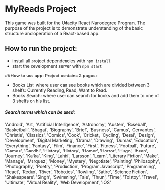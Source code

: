 # MyReads Project
This game was built for the Udacity React Nanodegree Program. The purpose of the project is to demonstrate understanding of the basic structure and operation of a React-based app.

## How to run the project:

* install all project dependencies with `npm install`
* start the development server with `npm start`

##How to use app:
Project contains 2 pages:

- Books List: where user can see books which are divided between 3 shelfs:
Currently Reading, Read, Want to Read.
- Books Search: where user can search for books and add them to one of 3 shelfs on his list.

##### Search terms which can be used:
'Android', 'Art', 'Artificial Intelligence', 'Astronomy', 'Austen', 'Baseball', 'Basketball', 'Bhagat', 'Biography', 'Brief', 'Business', 'Camus', 'Cervantes', 'Christie', 'Classics', 'Comics', 'Cook', 'Cricket', 'Cycling', 'Desai', 'Design', 'Development', 'Digital Marketing', 'Drama', 'Drawing', 'Dumas', 'Education', 'Everything', 'Fantasy', 'Film', 'Finance', 'First', 'Fitness', 'Football', 'Future', 'Games', 'Gandhi', 'History', 'History', 'Homer', 'Horror', 'Hugo', 'Ibsen', 'Journey', 'Kafka', 'King', 'Lahiri', 'Larsson', 'Learn', 'Literary Fiction', 'Make', 'Manage', 'Marquez', 'Money', 'Mystery', 'Negotiate', 'Painting', 'Philosophy', 'Photography', 'Poetry', 'Production', 'Program Javascript', 'Programming', 'React', 'Redux', 'River', 'Robotics', 'Rowling', 'Satire', 'Science Fiction', 'Shakespeare', 'Singh', 'Swimming', 'Tale', 'Thrun', 'Time', 'Tolstoy', 'Travel', 'Ultimate', 'Virtual Reality', 'Web Development', 'iOS'
